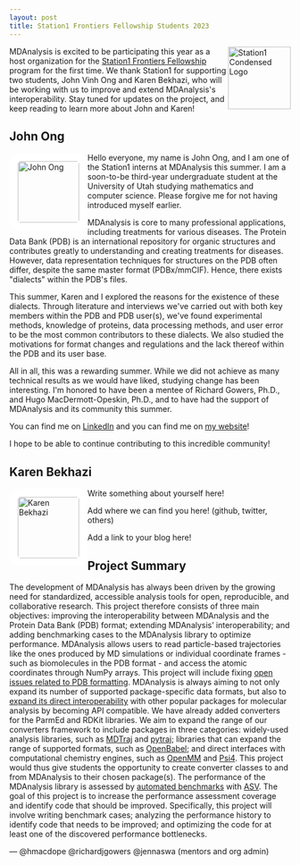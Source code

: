 ```yaml
---
layout: post
title: Station1 Frontiers Fellowship Students 2023
---
```

<p>
<img
src="https://images.squarespace-cdn.com/content/v1/5992e994bebafb41ac4baa11/1512655046354-ZVQXATKKVTLFLLOX2JJB/icon++newwwwww2+%283%29.png"
title="Station1 Condensed Logo" alt="Station1 Condensed Logo"
style="float: right; height: 8em; " />
</p>

MDAnalysis is excited to be participating this year as a host organization for the [Station1 Frontiers Fellowship][sff] program for the first time. We thank Station1 for supporting two students, John Vinh Ong and Karen Bekhazi, who will be working with us to improve and extend MDAnalysis's interoperability. Stay tuned for updates on the project, and keep reading to learn more about John and Karen!

## John Ong

<img
src="https://jong9559.github.io/assets/img/prof_pic.jpg"
title="John Ong" alt="John Ong"
style="float: left; width: 110px; height: 110px; border-radius: 20px; border: 15px solid white" />

Hello everyone, my name is John Ong, and I am one of the Station1 interns at MDAnalysis this summer. I am a soon-to-be third-year undergraduate student at the University of Utah studying mathematics and computer science. Please forgive me for not having introduced myself earlier.

MDAnalysis is core to many professional applications, including treatments for various diseases. The Protein Data Bank (PDB) is an international repository for organic structures and contributes greatly to understanding and creating treatments for diseases. However, data representation techniques for structures on the PDB often differ, despite the same master format (PDBx/mmCIF). Hence, there exists "dialects" within the PDB's files. 

This summer, Karen and I explored the reasons for the existence of these dialects. Through literature and interviews we've carried out with both key members within the PDB and PDB user(s), we've found experimental methods, knowledge of proteins, data processing methods, and user error to be the most common contributors to these dialects. We also studied the motivations for format changes and regulations and the lack thereof within the PDB and its user base. 

All in all, this was a rewarding summer. While we did not achieve as many technical results as we would have liked, studying change has been interesting. I'm honored to have been a mentee of Richard Gowers, Ph.D., and Hugo MacDermott-Opeskin, Ph.D., and to have had the support of MDAnalysis and its community this summer. 

You can find me on [LinkedIn][john-linkedin] and you can find me on [my website][john-website]! 

I hope to be able to continue contributing to this incredible community!


## Karen Bekhazi

<img
src="Karen's Picture Here"
title="Karen Bekhazi" alt="Karen Bekhazi"
style="float: left; width: 110px; height: 110px; border-radius: 20px; border: 15px solid white" />

Write something about yourself here!

Add where we can find you here! (github, twitter, others)

Add a link to your blog here!

## Project Summary

The development of MDAnalysis has always been driven by the growing need for standardized, accessible analysis tools for open, reproducible, and collaborative research. This project therefore consists of three main objectives: improving
the interoperability between MDAnalysis and the Protein Data Bank (PDB) format; extending MDAnalysis’ interoperability; and adding benchmarking cases to the MDAnalysis library to optimize performance. MDAnalysis allows users to read particle-based trajectories like the ones produced by MD simulations or individual coordinate frames - such as biomolecules in the PDB format - and access the atomic coordinates through NumPy arrays. This project will include fixing [open issues related to PDB formatting][PDBissues]. MDAnalysis is always aiming to not only expand its number of supported package-specific data formats, but also to [expand its direct interoperability][interoperability] with other popular packages for molecular analysis by becoming API compatible. We have already added converters for the ParmEd and RDKit libraries. We aim to expand the range of our converters framework to include packages in three categories: widely-used analysis libraries, such as [MDTraj][mdtraj] and [pytraj][pytraj]; libraries that can expand the range of supported formats, such as [OpenBabel][OpenBabel]; and direct interfaces with computational chemistry engines, such as [OpenMM][openmm] and [Psi4][psi4]. This project would thus give students the opportunity to create converter classes to and from MDAnalysis to their chosen package(s). The performance of the MDAnalysis library is assessed by [automated benchmarks][benchmarks] with [ASV][asv]. The goal of this project is to increase the performance assessment coverage and identify code that should be improved. Specifically, this project will involve writing benchmark cases; analyzing the performance history to identify code that needs to be improved; and optimizing the code for at least one of the discovered performance bottlenecks.

— @hmacdope @richardjgowers @jennaswa (mentors and org admin)

[sff]: https://www.station1.org/sff
[PDBissues]: https://github.com/MDAnalysis/mdanalysis/labels/Format-PDB
[interoperability]: https://www.mdanalysis.org/2020/08/03/roadmap/
[mdtraj]: https://www.mdtraj.org/1.9.8.dev0/index.html
[pytraj]: https://amber-md.github.io/pytraj/latest/index.html
[OpenBabel]: https://openbabel.org/wiki/Main_Page
[openmm]: https://openmm.org/
[psi4]: https://psicode.org/
[benchmarks]: https://www.mdanalysis.org/benchmarks/
[asv]: https://github.com/airspeed-velocity/asv/
[john-linkedin]: https://www.linkedin.com/in/john-ong/
[john-website]: https://jong9559.github.io/